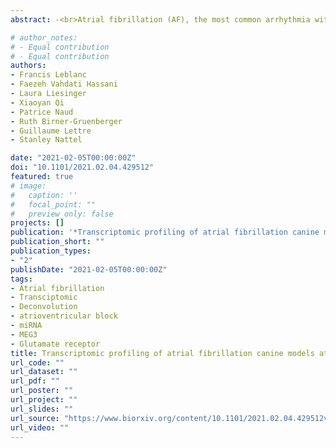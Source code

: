 ```yaml
---
abstract: -<br>Atrial fibrillation (AF), the most common arrhythmia with an overall prevalence of 0.51%, is associated with increased morbidity and mortality, as well as important healthcare costs. AF develops over many years and is often associated with substantial changes in the structural and electrophysiological properties of the atria. Because AF may lack subclinical symptoms at onset, it has been difficult to study the molecular and cellular events associated with earlier stages of this pathology in humans. Here, we characterized comprehensively the transcriptomic changes that occur in the atria of two robust canine AF models, electrically maintained AF without and with a controlled ventricular rate achieved by radiofrequency-ablation of the atrioventricular node (ventricular pacing), after one week of maintenance. Our RNA-sequencing experiments identified thousands of genes that are differentially expressed, including a majority that have never before been implicated in AF. Gene set enrichment analyses identified known (e.g. extracellular matrix structure organization) but also many novel pathways (e.g. muscle structure development, striated muscle cell differentiation) that may play a role in tissue remodeling and/or cellular trans-differentiation. Of interest, we found dysregulation of a cluster of non-coding ribonucleic acids (RNAs), including many microRNAs but also the MEG3 long non-coding RNA orthologue, located in the syntenic region of the imprinted human DLK1-DIO3 locus. Our results capture molecular events that occur at an early stage of disease development using well-characterized animal models, and may therefore inform future studies that aim to further dissect the causes of AF and factors involved in its progression in humans.<br>

# author_notes:
# - Equal contribution
# - Equal contribution
authors:
- Francis Leblanc
- Faezeh Vahdati Hassani
- Laura Liesinger
- Xiaoyan Qi
- Patrice Naud
- Ruth Birner-Gruenberger
- Guillaume Lettre
- Stanley Nattel

date: "2021-02-05T00:00:00Z"
doi: "10.1101/2021.02.04.429512"
featured: true
# image:
#   caption: ''
#   focal_point: ""
#   preview_only: false
projects: []
publication: '*Transcriptomic profiling of atrial fibrillation canine models at disease onset*'
publication_short: ""
publication_types:
- "2"
publishDate: "2021-02-05T00:00:00Z"
tags:
- Atrial fibrillation
- Transciptomic
- Deconvolution
- atrioventricular block
- miRNA
- MEG3
- Glutamate receptor
title: Transcriptomic profiling of atrial fibrillation canine models at disease onset
url_code: ""
url_dataset: ""
url_pdf: ""
url_poster: ""
url_project: ""
url_slides: ""
url_source: "https://www.biorxiv.org/content/10.1101/2021.02.04.429512v1"
url_video: ""
---
```



